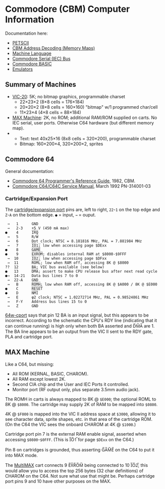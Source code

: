 Commodore (CBM) Computer Information
====================================

Documentation here:
- [PETSCII](petscii.md)
- [CBM Address Decoding (Memory Maps)](address-decoding.md)
- [Machine Language](machlang.md)
- [Commodore Serial (IEC) Bus](serial-bus.md)
- [Commodore BASIC](basic.md)
- [Emulators](emulators.md)


Summary of Machines
-------------------

- [VIC-20]: 5K; no bitmap graphics, programmable charset
  - 22×23×2 (8×8 cells = 176×184)
  - 20×20×2 (8×8 cells = 160×160) "bitmap" w/1 programmed char/cell
  - 11×23×4 (4×8 cells = 88×184)
- [MAX Machine]: 2K, no ROM; additional RAM/ROM supplied on carts.
  No IEC serial, user ports. Otherwise C64 hardware (but different
  memory map).
- [C64]: 64K
  - Text: text 40x25×16 (8x8 cells = 320×200), programmable charset
  - Bitmap: 160×200×4, 320×200×2, sprites


Commodore 64
-------------

General documentation:
- [Commodore 64 Programmer's Reference Guide][c64progref], 1982, CBM.
- [Commodore C64/C64C Service Manual][c64service], March 1992 PN-314001-03

### Cartridge/Expansion Port

The [cartridge/expansion port][64w-cport] pins are, left to right,
`22`-`1` on the top edge and `Z`-`A` on the bottom edge.
`●` = input, `→` = ouput.

     →   1      GND
     →   2-3    +5 V (450 mA max)
    ●    4      I̅R̅Q̅
     →   5      R/W̅
     →   6      Dot clock; NTSC = 8.181816 MHz, PAL = 7.881984 MHz
     →   7      I̅O̅1̅; low when accessing page $DExx
    ●    8      G̅A̅M̅E̅
    ●    9      E̅X̅R̅O̅M̅; disables internal RAM at $8000-$9FFF
     →  10      I̅O̅2̅; low when accessing page $DFxx
     →  11      R̅O̅M̅L̅; low when RAM off, accessing 8K @ $8000
    ??  12      BA; VIC bus available (see below)
    ●   13      D̅M̅A̅; assert to make CPU release bus after next read cycle
    ●→  14-21   Data bus lines 7 to 0
     →  22-A    GND
     →   B      R̅O̅M̅H̅; low when RAM off, accessing 8K @ $A000 / 8K @ $E000
    ●    C      R̅E̅S̅E̅T̅
    ●    D      N̅M̅I̅
     →   E      φ2 clock; NTSC = 1.02272714 MHz, PAL = 0.98524861 MHz
     →   F-Y    Address bus lines 15 to 0
     →   Z      GND

[64w-cport] says that pin 12 BA is an input signal, but this appears
to be incorrect. According to the schematic the CPU's RDY line
(indicating that it can continue running) is high only when both BA
asserted and D̅M̅A̅ are 1. The BA line appears to be an output from the
VIC II sent to the RDY gate, PLA and cartridge port.


MAX Machine
-----------

Like a C64, but missing:
- All ROM (KERNAL, BASIC, CHAROM).
- All RAM except lowest 2K.
- Second CIA chip and the User and IEC Ports it controlled.
- Monitor port (RF output only, plus separate 3.5mm audio jack).

The ROMH in carts is always mapped to 8K @ `$E000`; the optional ROML
to 8K @ `$8000`. The cartridge may supply 2K of RAM to be mapped into
`$0800`.

4K @ `$F000` is mapped into the VIC II address space at `$3000`,
allowing it to see character data, sprite shapes, etc. in that area of
the cartridge ROM. (On the C64 the VIC sees the onboard CHAROM at 4K @
`$1000`.)

Cartridge port pin 7 is the external RAM enable signal, asserted when
accessing `$0800`-`$0FFF`. (This is I̅O̅1̅ for page `$DExx` on the C64.)

Pin 8 on cartridges is grounded, thus asserting G̅A̅M̅E̅ on the C64
to put it into MAX mode.

The [MultiMAX] cart connects 9 E̅X̅R̅O̅M̅ being connected to 10 I̅O̅2̅; this
would allow you to access the top 256 bytes (32 char definitions) of
CHAROM on the C64. Not sure what use that might be. Perhaps cartridge
port pins 9 and 10 have other purposes on the MAX.



<!-------------------------------------------------------------------->
[c64]: https://www.c64-wiki.com/wiki/C64
[max machine]: https://www.c64-wiki.com/wiki/Commodore_MAX_Machine
[vic-20]: https://www.c64-wiki.com/wiki/VIC-20

[64w-cport]: https://www.c64-wiki.com/wiki/Expansion_Port
[c64progref]: https://archive.org/details/c64-programmer-ref
[c64service]: https://www.retro-kit.co.uk/user/custom/Commodore/C64/manuals/C64C_Service_Manual.pdf

[multimax]: http://www.multimax.co/hardware/
